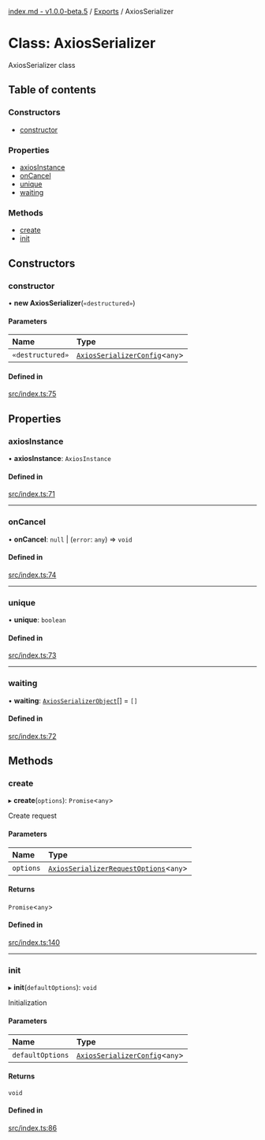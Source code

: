 [index.md - v1.0.0-beta.5](../README.md) / [Exports](../modules.md) / AxiosSerializer

# Class: AxiosSerializer

AxiosSerializer class

## Table of contents

### Constructors

- [constructor](AxiosSerializer.md#constructor)

### Properties

- [axiosInstance](AxiosSerializer.md#axiosinstance)
- [onCancel](AxiosSerializer.md#oncancel)
- [unique](AxiosSerializer.md#unique)
- [waiting](AxiosSerializer.md#waiting)

### Methods

- [create](AxiosSerializer.md#create)
- [init](AxiosSerializer.md#init)

## Constructors

### constructor

• **new AxiosSerializer**(`«destructured»`)

#### Parameters

| Name             | Type                                                                      |
| :--------------- | :------------------------------------------------------------------------ |
| `«destructured»` | [`AxiosSerializerConfig`](../interfaces/AxiosSerializerConfig.md)<`any`\> |

#### Defined in

[src/index.ts:75](https://github.com/saqqdy/axios-serializer/blob/2b6c28e/src/index.ts#L75)

## Properties

### axiosInstance

• **axiosInstance**: `AxiosInstance`

#### Defined in

[src/index.ts:71](https://github.com/saqqdy/axios-serializer/blob/2b6c28e/src/index.ts#L71)

---

### onCancel

• **onCancel**: `null` \| (`error`: `any`) => `void`

#### Defined in

[src/index.ts:74](https://github.com/saqqdy/axios-serializer/blob/2b6c28e/src/index.ts#L74)

---

### unique

• **unique**: `boolean`

#### Defined in

[src/index.ts:73](https://github.com/saqqdy/axios-serializer/blob/2b6c28e/src/index.ts#L73)

---

### waiting

• **waiting**: [`AxiosSerializerObject`](../interfaces/AxiosSerializerObject.md)[] = `[]`

#### Defined in

[src/index.ts:72](https://github.com/saqqdy/axios-serializer/blob/2b6c28e/src/index.ts#L72)

## Methods

### create

▸ **create**(`options`): `Promise`<`any`\>

Create request

#### Parameters

| Name      | Type                                                                                      |
| :-------- | :---------------------------------------------------------------------------------------- |
| `options` | [`AxiosSerializerRequestOptions`](../interfaces/AxiosSerializerRequestOptions.md)<`any`\> |

#### Returns

`Promise`<`any`\>

#### Defined in

[src/index.ts:140](https://github.com/saqqdy/axios-serializer/blob/2b6c28e/src/index.ts#L140)

---

### init

▸ **init**(`defaultOptions`): `void`

Initialization

#### Parameters

| Name             | Type                                                                      |
| :--------------- | :------------------------------------------------------------------------ |
| `defaultOptions` | [`AxiosSerializerConfig`](../interfaces/AxiosSerializerConfig.md)<`any`\> |

#### Returns

`void`

#### Defined in

[src/index.ts:86](https://github.com/saqqdy/axios-serializer/blob/2b6c28e/src/index.ts#L86)
